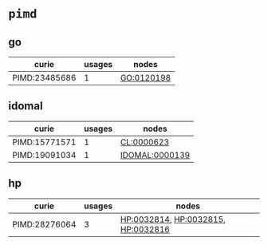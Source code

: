 # `pimd`

## go

| curie         |   usages | nodes                                                   |
|---------------|----------|---------------------------------------------------------|
| PIMD:23485686 |        1 | [GO:0120198](http://purl.obolibrary.org/obo/GO_0120198) |

## idomal

| curie         |   usages | nodes                                                           |
|---------------|----------|-----------------------------------------------------------------|
| PIMD:15771571 |        1 | [CL:0000623](http://purl.obolibrary.org/obo/CL_0000623)         |
| PIMD:19091034 |        1 | [IDOMAL:0000139](http://purl.obolibrary.org/obo/IDOMAL_0000139) |

## hp

| curie         |   usages | nodes                                                                                                                                                                     |
|---------------|----------|---------------------------------------------------------------------------------------------------------------------------------------------------------------------------|
| PIMD:28276064 |        3 | [HP:0032814](http://purl.obolibrary.org/obo/HP_0032814), [HP:0032815](http://purl.obolibrary.org/obo/HP_0032815), [HP:0032816](http://purl.obolibrary.org/obo/HP_0032816) |


